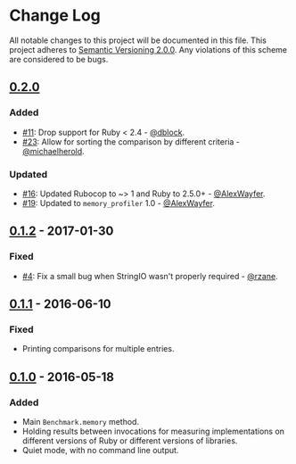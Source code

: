 # Change Log

All notable changes to this project will be documented in this file. This project adheres to [Semantic Versioning 2.0.0][semver]. Any violations of this scheme are considered to be bugs.

[semver]: http://semver.org/spec/v2.0.0.html

## [0.2.0](https://github.com/michaelherold/benchmark-memory/compare/v0.1.1...v0.2.0)

### Added

- [#11](https://github.com/michaelherold/benchmark-memory/pull/11): Drop support for Ruby < 2.4 - [@dblock](https://github.com/dblock).
- [#23](https://github.com/michaelherold/benchmark-memory/pull/23): Allow for sorting the comparison by different criteria - [@michaelherold](https://github.com/michaelherold).

### Updated

- [#16](https://github.com/michaelherold/benchmark-memory/pull/16): Updated Rubocop to ~> 1 and Ruby to 2.5.0+ - [@AlexWayfer](https://github.com/AlexWayfer).
- [#19](https://github.com/michaelherold/benchmark-memory/pull/19): Updated to `memory_profiler` 1.0 - [@AlexWayfer](https://github.com/AlexWayfer).

## [0.1.2](https://github.com/michaelherold/benchmark-memory/compare/v0.1.1...v0.1.2) - 2017-01-30

### Fixed

- [#4](https://github.com/michaelherold/benchmark-memory/pull/4): Fix a small bug when StringIO wasn't properly required - [@rzane](https://github.com/rzane).

## [0.1.1](https://github.com/michaelherold/benchmark-memory/compare/v0.1.0...v0.1.1) - 2016-06-10

### Fixed

- Printing comparisons for multiple entries.

## [0.1.0](https://github.com/michaelherold/benchmark-memory/tree/v0.1.0) - 2016-05-18

### Added

- Main `Benchmark.memory` method.
- Holding results between invocations for measuring implementations on different versions of Ruby or different versions of libraries.
- Quiet mode, with no command line output.
